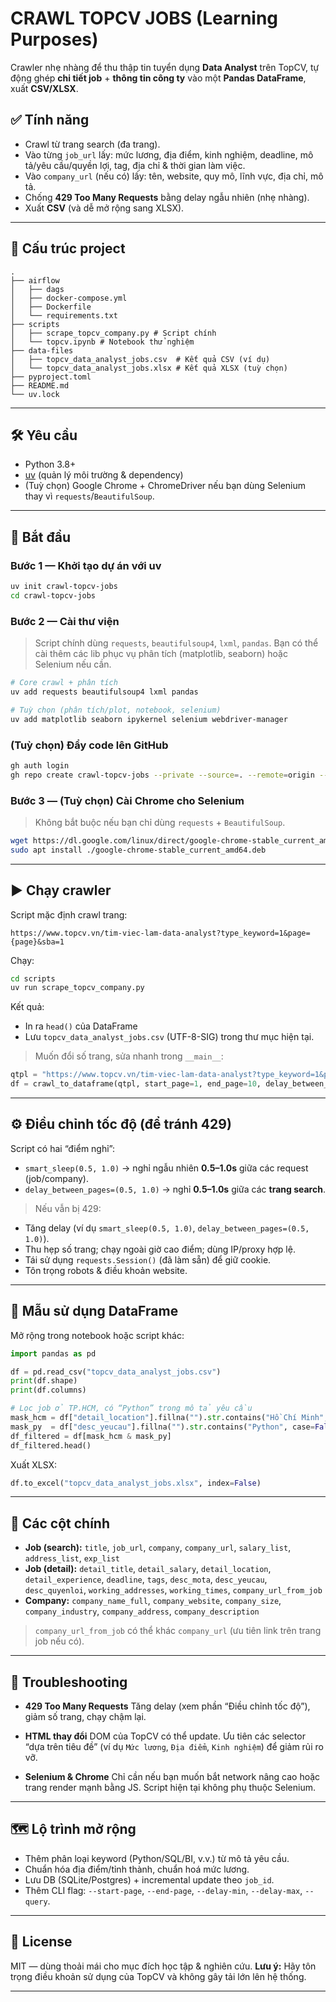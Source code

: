 # CRAWL TOPCV JOBS (Learning Purposes)

Crawler nhẹ nhàng để thu thập tin tuyển dụng **Data Analyst** trên TopCV, tự động ghép **chi tiết job** + **thông tin công ty** vào một **Pandas DataFrame**, xuất **CSV/XLSX**.

## ✅ Tính năng

* Crawl từ trang search (đa trang).
* Vào từng `job_url` lấy: mức lương, địa điểm, kinh nghiệm, deadline, mô tả/yêu cầu/quyền lợi, tag, địa chỉ & thời gian làm việc.
* Vào `company_url` (nếu có) lấy: tên, website, quy mô, lĩnh vực, địa chỉ, mô tả.
* Chống **429 Too Many Requests** bằng delay ngẫu nhiên (nhẹ nhàng).
* Xuất **CSV** (và dễ mở rộng sang XLSX).

---

## 🧱 Cấu trúc project

```
.
├── airflow
│   ├── dags
│   ├── docker-compose.yml
│   ├── Dockerfile
│   └── requirements.txt
├── scripts
│   ├── scrape_topcv_company.py # Script chính
│   └── topcv.ipynb # Notebook thử nghiệm
├── data-files
│   ├── topcv_data_analyst_jobs.csv  # Kết quả CSV (ví dụ)
│   └── topcv_data_analyst_jobs.xlsx # Kết quả XLSX (tuỳ chọn)
├── pyproject.toml
├── README.md
└── uv.lock
```

---

## 🛠️ Yêu cầu

* Python 3.8+
* [uv](https://github.com/astral-sh/uv) (quản lý môi trường & dependency)
* (Tuỳ chọn) Google Chrome + ChromeDriver nếu bạn dùng Selenium thay vì `requests`/`BeautifulSoup`.

---

## 🚀 Bắt đầu

### Bước 1 — Khởi tạo dự án với **uv**

```bash
uv init crawl-topcv-jobs
cd crawl-topcv-jobs
```

### Bước 2 — Cài thư viện

> Script chính dùng `requests`, `beautifulsoup4`, `lxml`, `pandas`.
> Bạn có thể cài thêm các lib phục vụ phân tích (matplotlib, seaborn) hoặc Selenium nếu cần.

```bash
# Core crawl + phân tích
uv add requests beautifulsoup4 lxml pandas

# Tuỳ chọn (phân tích/plot, notebook, selenium)
uv add matplotlib seaborn ipykernel selenium webdriver-manager
```

### (Tuỳ chọn) Đẩy code lên GitHub

```bash
gh auth login
gh repo create crawl-topcv-jobs --private --source=. --remote=origin --push
```

### Bước 3 — (Tuỳ chọn) Cài Chrome cho Selenium

> Không bắt buộc nếu bạn chỉ dùng `requests` + `BeautifulSoup`.

```bash
wget https://dl.google.com/linux/direct/google-chrome-stable_current_amd64.deb
sudo apt install ./google-chrome-stable_current_amd64.deb
```

---

## ▶️ Chạy crawler

Script mặc định crawl trang:

```
https://www.topcv.vn/tim-viec-lam-data-analyst?type_keyword=1&page={page}&sba=1
```

Chạy:

```bash
cd scripts
uv run scrape_topcv_company.py
```

Kết quả:

* In ra `head()` của DataFrame
* Lưu `topcv_data_analyst_jobs.csv` (UTF-8-SIG) trong thư mục hiện tại.

> Muốn đổi số trang, sửa nhanh trong `__main__`:

```python
qtpl = "https://www.topcv.vn/tim-viec-lam-data-analyst?type_keyword=1&page={page}&sba=1"
df = crawl_to_dataframe(qtpl, start_page=1, end_page=10, delay_between_pages=(0.5, 1.0))
```

---

## ⚙️ Điều chỉnh tốc độ (để tránh 429)

Script có hai “điểm nghỉ”:

* `smart_sleep(0.5, 1.0)` → nghỉ ngẫu nhiên **0.5–1.0s** giữa các request (job/company).
* `delay_between_pages=(0.5, 1.0)` → nghỉ **0.5–1.0s** giữa các **trang search**.

> Nếu vẫn bị 429:

* Tăng delay (ví dụ `smart_sleep(0.5, 1.0)`, `delay_between_pages=(0.5, 1.0)`).
* Thu hẹp số trang; chạy ngoài giờ cao điểm; dùng IP/proxy hợp lệ.
* Tái sử dụng `requests.Session()` (đã làm sẵn) để giữ cookie.
* Tôn trọng robots & điều khoản website.

---

## 🧪 Mẫu sử dụng DataFrame

Mở rộng trong notebook hoặc script khác:

```python
import pandas as pd

df = pd.read_csv("topcv_data_analyst_jobs.csv")
print(df.shape)
print(df.columns)

# Lọc job ở TP.HCM, có “Python” trong mô tả yêu cầu
mask_hcm = df["detail_location"].fillna("").str.contains("Hồ Chí Minh", case=False)
mask_py  = df["desc_yeucau"].fillna("").str.contains("Python", case=False)
df_filtered = df[mask_hcm & mask_py]
df_filtered.head()
```

Xuất XLSX:

```python
df.to_excel("topcv_data_analyst_jobs.xlsx", index=False)
```

---

## 🧩 Các cột chính

* **Job (search):** `title`, `job_url`, `company`, `company_url`, `salary_list`, `address_list`, `exp_list`
* **Job (detail):** `detail_title`, `detail_salary`, `detail_location`, `detail_experience`, `deadline`, `tags`,
  `desc_mota`, `desc_yeucau`, `desc_quyenloi`, `working_addresses`, `working_times`, `company_url_from_job`
* **Company:** `company_name_full`, `company_website`, `company_size`, `company_industry`, `company_address`, `company_description`

> `company_url_from_job` có thể khác `company_url` (ưu tiên link trên trang job nếu có).

---

## 🧰 Troubleshooting

* **429 Too Many Requests**
  Tăng delay (xem phần “Điều chỉnh tốc độ”), giảm số trang, chạy chậm lại.

* **HTML thay đổi**
  DOM của TopCV có thể update. Ưu tiên các selector “dựa trên tiêu đề” (ví dụ `Mức lương`, `Địa điểm`, `Kinh nghiệm`) để giảm rủi ro vỡ.

* **Selenium & Chrome**
  Chỉ cần nếu bạn muốn bắt network nâng cao hoặc trang render mạnh bằng JS. Script hiện tại không phụ thuộc Selenium.

---

## 🗺️ Lộ trình mở rộng

* Thêm phân loại keyword (Python/SQL/BI, v.v.) từ mô tả yêu cầu.
* Chuẩn hóa địa điểm/tỉnh thành, chuẩn hoá mức lương.
* Lưu DB (SQLite/Postgres) + incremental update theo `job_id`.
* Thêm CLI flag: `--start-page`, `--end-page`, `--delay-min`, `--delay-max`, `--query`.

---

## 📄 License

MIT — dùng thoải mái cho mục đích học tập & nghiên cứu.
**Lưu ý:** Hãy tôn trọng điều khoản sử dụng của TopCV và không gây tải lớn lên hệ thống.

---
